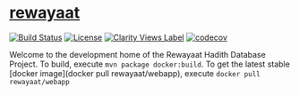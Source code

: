 # [rewayaat](http://rewayaat.info) 
[![Build Status](https://travis-ci.org/rewayaat/rewayaat.svg?branch=master)](https://travis-ci.org/rewayaat/rewayaat) [![License](https://img.shields.io/badge/License-Apache%202.0-blue.svg)](https://opensource.org/licenses/Apache-2.0) [![Clarity Views Label](https://clarityviews.io/badge)](https://clarityviews.io/github/Zir0-93/rewayaat?branch=master) [![codecov](https://codecov.io/gh/rewayaat/rewayaat/branch/master/graph/badge.svg)](https://codecov.io/gh/rewayaat/rewayaat)



Welcome to the development home of the Rewayaat Hadith Database Project. To build, execute ```mvn package docker:build```. To get the latest stable [docker image](docker pull rewayaat/webapp), execute ```docker pull rewayaat/webapp```
